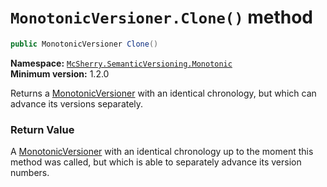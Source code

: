 # `MonotonicVersioner.Clone()` method

```c#
public MonotonicVersioner Clone()
```

**Namespace:** [`McSherry.SemanticVersioning.Monotonic`][1]  
**Minimum version:** 1.2.0

Returns a [MonotonicVersioner][2] with an identical chronology,
but which can advance its versions separately.

[1]: ../
[2]: ./

### Return Value

A [MonotonicVersioner][2] with an identical chronology up to the
moment this method was called, but which is able to separately
advance its version numbers.
